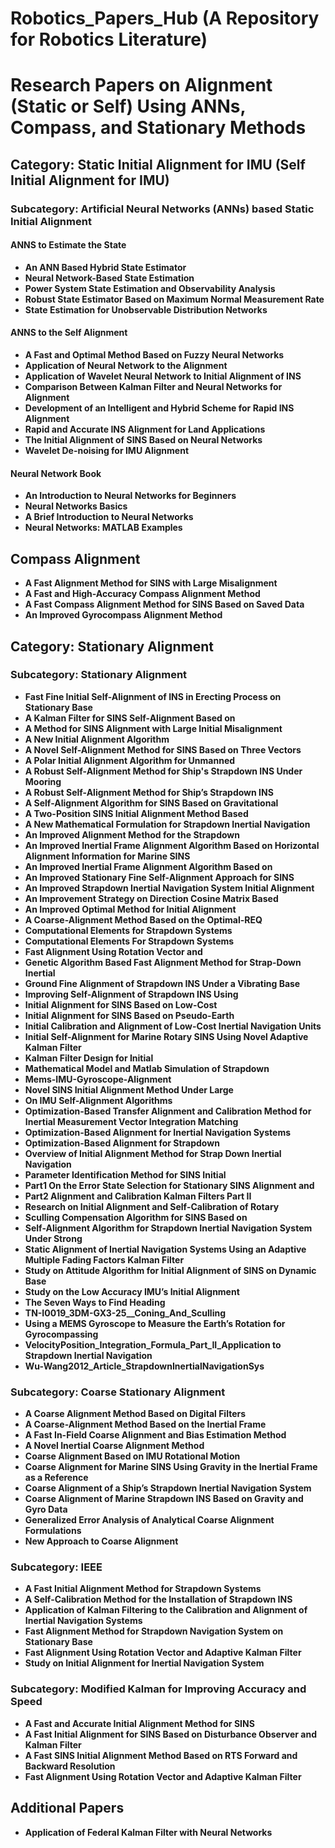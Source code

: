 # Robotics_Papers_Hub (A Repository for Robotics Literature)


# Research Papers on Alignment (Static or Self) Using ANNs, Compass, and Stationary Methods

## Category: Static Initial Alignment for IMU (Self Initial Alignment for IMU)

### Subcategory: Artificial Neural Networks (ANNs) based Static Initial Alignment 

#### ANNS to Estimate the State
- **An ANN Based Hybrid State Estimator**
- **Neural Network-Based State Estimation**
- **Power System State Estimation and Observability Analysis**
- **Robust State Estimator Based on Maximum Normal Measurement Rate**
- **State Estimation for Unobservable Distribution Networks**

#### ANNS to the Self Alignment
- **A Fast and Optimal Method Based on Fuzzy Neural Networks**
- **Application of Neural Network to the Alignment**
- **Application of Wavelet Neural Network to Initial Alignment of INS**
- **Comparison Between Kalman Filter and Neural Networks for Alignment**
- **Development of an Intelligent and Hybrid Scheme for Rapid INS Alignment**
- **Rapid and Accurate INS Alignment for Land Applications**
- **The Initial Alignment of SINS Based on Neural Networks**
- **Wavelet De-noising for IMU Alignment**

#### Neural Network Book
- **An Introduction to Neural Networks for Beginners**
- **Neural Networks Basics**
- **A Brief Introduction to Neural Networks**
- **Neural Networks: MATLAB Examples**

## Compass Alignment
- **A Fast Alignment Method for SINS with Large Misalignment**
- **A Fast and High-Accuracy Compass Alignment Method**
- **A Fast Compass Alignment Method for SINS Based on Saved Data**
- **An Improved Gyrocompass Alignment Method**


## Category: Stationary Alignment
### Subcategory: Stationary Alignment
- **Fast Fine Initial Self-Alignment of INS in Erecting Process on Stationary Base**
- **A Kalman Filter for SINS Self-Alignment Based on**
- **A Method for SINS Alignment with Large Initial Misalignment**
- **A New Initial Alignment Algorithm**
- **A Novel Self-Alignment Method for SINS Based on Three Vectors**
- **A Polar Initial Alignment Algorithm for Unmanned**
- **A Robust Self-Alignment Method for Ship's Strapdown INS Under Mooring**
- **A Robust Self-Alignment Method for Ship’s Strapdown INS**
- **A Self-Alignment Algorithm for SINS Based on Gravitational**
- **A Two-Position SINS Initial Alignment Method Based**
- **A New Mathematical Formulation for Strapdown Inertial Navigation**
- **An Improved Alignment Method for the Strapdown**
- **An Improved Inertial Frame Alignment Algorithm Based on Horizontal Alignment Information for Marine SINS**
- **An Improved Inertial Frame Alignment Algorithm Based on**
- **An Improved Stationary Fine Self-Alignment Approach for SINS**
- **An Improved Strapdown Inertial Navigation System Initial Alignment**
- **An Improvement Strategy on Direction Cosine Matrix Based**
- **An Improved Optimal Method for Initial Alignment**
- **A Coarse-Alignment Method Based on the Optimal-REQ**
- **Computational Elements for Strapdown Systems**
- **Computational Elements For Strapdown Systems**
- **Fast Alignment Using Rotation Vector and**
- **Genetic Algorithm Based Fast Alignment Method for Strap-Down Inertial**
- **Ground Fine Alignment of Strapdown INS Under a Vibrating Base**
- **Improving Self-Alignment of Strapdown INS Using**
- **Initial Alignment for SINS Based on Low-Cost**
- **Initial Alignment for SINS Based on Pseudo-Earth**
- **Initial Calibration and Alignment of Low-Cost Inertial Navigation Units**
- **Initial Self-Alignment for Marine Rotary SINS Using Novel Adaptive Kalman Filter**
- **Kalman Filter Design for Initial**
- **Mathematical Model and Matlab Simulation of Strapdown**
- **Mems-IMU-Gyroscope-Alignment**
- **Novel SINS Initial Alignment Method Under Large**
- **On IMU Self-Alignment Algorithms**
- **Optimization-Based Transfer Alignment and Calibration Method for Inertial Measurement Vector Integration Matching**
- **Optimization-Based Alignment for Inertial Navigation Systems**
- **Optimization-Based Alignment for Strapdown**
- **Overview of Initial Alignment Method for Strap Down Inertial Navigation**
- **Parameter Identification Method for SINS Initial**
- **Part1 On the Error State Selection for Stationary SINS Alignment and**
- **Part2 Alignment and Calibration Kalman Filters Part II**
- **Research on Initial Alignment and Self-Calibration of Rotary**
- **Sculling Compensation Algorithm for SINS Based on**
- **Self-Alignment Algorithm for Strapdown Inertial Navigation System Under Strong**
- **Static Alignment of Inertial Navigation Systems Using an Adaptive Multiple Fading Factors Kalman Filter**
- **Study on Attitude Algorithm for Initial Alignment of SINS on Dynamic Base**
- **Study on the Low Accuracy IMU’s Initial Alignment**
- **The Seven Ways to Find Heading**
- **TN-I0019_3DM-GX3-25__Coning_And_Sculling**
- **Using a MEMS Gyroscope to Measure the Earth’s Rotation for Gyrocompassing**
- **VelocityPosition_Integration_Formula_Part_II_Application to Strapdown Inertial Navigation**
- **Wu-Wang2012_Article_StrapdownInertialNavigationSys**

### Subcategory: Coarse Stationary Alignment
- **A Coarse Alignment Method Based on Digital Filters**
- **A Coarse-Alignment Method Based on the Inertial Frame**
- **A Fast In-Field Coarse Alignment and Bias Estimation Method**
- **A Novel Inertial Coarse Alignment Method**
- **Coarse Alignment Based on IMU Rotational Motion**
- **Coarse Alignment for Marine SINS Using Gravity in the Inertial Frame as a Reference**
- **Coarse Alignment of a Ship’s Strapdown Inertial Navigation System**
- **Coarse Alignment of Marine Strapdown INS Based on Gravity and Gyro Data**
- **Generalized Error Analysis of Analytical Coarse Alignment Formulations**
- **New Approach to Coarse Alignment**

### Subcategory: IEEE
- **A Fast Initial Alignment Method for Strapdown Systems**
- **A Self-Calibration Method for the Installation of Strapdown INS**
- **Application of Kalman Filtering to the Calibration and Alignment of Inertial Navigation Systems**
- **Fast Alignment Method for Strapdown Navigation System on Stationary Base**
- **Fast Alignment Using Rotation Vector and Adaptive Kalman Filter**
- **Study on Initial Alignment for Inertial Navigation System**

### Subcategory: Modified Kalman for Improving Accuracy and Speed
- **A Fast and Accurate Initial Alignment Method for SINS**
- **A Fast Initial Alignment for SINS Based on Disturbance Observer and Kalman Filter**
- **A Fast SINS Initial Alignment Method Based on RTS Forward and Backward Resolution**
- **Fast Alignment Using Rotation Vector and Adaptive Kalman Filter**

## Additional Papers
- **Application of Federal Kalman Filter with Neural Networks**
